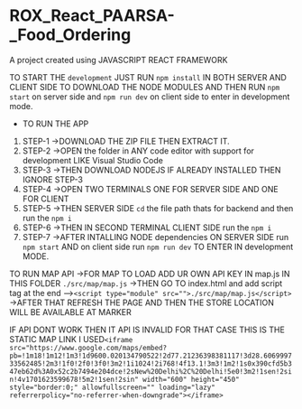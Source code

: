 # ROX_React_PAARSA-_Food_Ordering
A project created using JAVASCRIPT REACT FRAMEWORK

TO START THE `development` JUST RUN `npm install` IN BOTH SERVER AND CLIENT SIDE TO DOWNLOAD THE NODE MODULES  AND THEN 
RUN `npm start` on server side and `npm run dev` on client side to enter in development mode.

- TO RUN THE APP
1. STEP-1 ->DOWNLOAD THE ZIP FILE THEN EXTRACT IT.
2. STEP-2 ->OPEN the folder in ANY code editor with support for development LIKE Visual Studio Code 
3. STEP-3 ->THEN DOWNLOAD NODEJS IF ALREADY INSTALLED THEN IGNORE STEP-3
4. STEP-4 ->OPEN TWO TERMINALS ONE FOR SERVER SIDE AND ONE FOR CLIENT 
5. STEP-5 ->THEN SERVER SIDE `cd` the file path thats for backend and then run the `npm i`
6. STEP-6 ->THEN IN SECOND TERMINAL CLIENT SIDE run the `npm i`
7. STEP-7 ->AFTER INTALLING NODE dependencies ON SERVER SIDE run `npm start` AND on client side run `npm run dev` TO ENTER IN development MODE.

TO RUN MAP API 
->FOR MAP TO LOAD ADD UR OWN API KEY IN map.js IN THIS FOLDER `./src/map/map.js`
->THEN GO TO index.html and add script tag at the end -->`<script type="module" src="">./src/map/map.js</script> `
->AFTER THAT REFRESH THE PAGE AND THEN THE  STORE LOCATION WILL BE AVAILABLE AT MARKER

IF API DONT WORK THEN IT API IS INVALID FOR THAT CASE THIS IS THE STATIC MAP LINK I USED`<iframe src="https://www.google.com/maps/embed?pb=!1m18!1m12!1m3!1d9600.020134790522!2d77.21236398381117!3d28.606999733562485!2m3!1f0!2f0!3f0!3m2!1i1024!2i768!4f13.1!3m3!1m2!1s0x390cfd5b347eb62d%3A0x52c2b7494e204dce!2sNew%20Delhi%2C%20Delhi!5e0!3m2!1sen!2sin!4v1701623599678!5m2!1sen!2sin" width="600" height="450" style="border:0;" allowfullscreen="" loading="lazy" referrerpolicy="no-referrer-when-downgrade"></iframe>`




